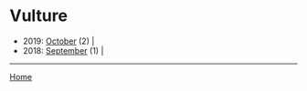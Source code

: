 # Vulture

  * 2019: 
      [October](./vulture-2019-10.md) (2) | 
  * 2018: 
      [September](./vulture-2018-09.md) (1) | 

----

[Home](../)
